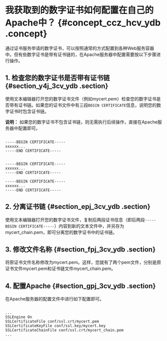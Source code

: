 # 我获取到的数字证书如何配置在自己的Apache中？ {#concept_ccz_hcv_ydb .concept}

通过证书服务申请的数字证书，可以按照通常的方式配置到各种Web服务容器中。但有些数字证书是带有证书链的，在Apache服务器中配置需要按以下步骤进行操作。

## 1. 检查您的数字证书是否带有证书链 {#section_y4j_3cv_ydb .section}

使用文本编辑器打开您的数字证书文件（例如mycert.pem）检查您的数字证书是否带有证书链。如果您的证书文件中有三段`BEGIN CERTIFICATE`信息，说明您的数字证书时包含证书链。

**说明：** 如果您的数字证书不包含证书链，则无需执行后续操作，直接在Apache服务器中配置即可。

```

-----BEGIN CERTIFICATE-----
xxxxxx...
-----END CERTIFICATE-----


-----BEGIN CERTIFICATE-----
xxxxxx...
-----END CERTIFICATE-----

-----BEGIN CERTIFICATE-----
xxxxxx...
-----END CERTIFICATE-----
```

## 2. 分离证书链 {#section_epj_3cv_ydb .section}

使用文本编辑器打开您的数字证书文件，复制后两段证书信息（即后两段`-----BEGIN CERTIFICATE-----`）内容到新的文本文件中，并另存为mycert\_chain.pem，即可分离您的数字证书中的证书链。

## 3. 修改文件名称 {#section_fpj_3cv_ydb .section}

将原证书文件名称修改为mycert.pem。这样，您就有了两个pem文件，分别是原证书文件mycert.pem和证书链文件mycert\_chain.pem。

## 4. 配置Apache {#section_gpj_3cv_ydb .section}

在Apache服务器的配置文件中进行如下配置即可。

```

...
SSLEngine On 
SSLCertificateFile conf/ssl.crt/mycert.pem 
SSLCertificateKeyFile conf/ssl.key/mycert.key 
SSLCertificateChainFile conf/ssl.crt/mycert_chain.pem 
...
```

